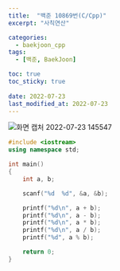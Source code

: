 ```yaml
---
title:  "백준 10869번(C/Cpp)"
excerpt: "사칙연산"

categories:
  - baekjoon_cpp
tags:
  - [백준, BaekJoon]

toc: true
toc_sticky: true
 
date: 2022-07-23
last_modified_at: 2022-07-23
---
```


![화면 캡처 2022-07-23 145547](https://user-images.githubusercontent.com/106606698/180592517-b5a25d20-4a04-4736-907f-bfa7b7597553.png)

```c++
#include <iostream>
using namespace std;

int main()
{
    int a, b;

    scanf("%d  %d", &a, &b);

    printf("%d\n", a + b);
    printf("%d\n", a - b);
    printf("%d\n", a * b);
    printf("%d\n", a / b);
    printf("%d", a % b);

    return 0;
}
```


